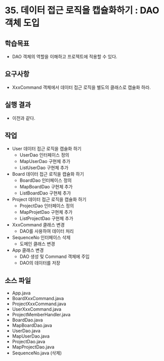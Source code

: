 # 35. 데이터 접근 로직을 캡슐화하기 : DAO 객체 도입

## 학습목표

- DAO 객체의 역할을 이해하고 프로젝트에 적용할 수 있다.

## 요구사항

- XxxCommand 객체에서 데이터 접근 로직을 별도의 클래스로 캡슐화 하라.

## 실행 결과

- 이전과 같다.

## 작업

- User 데이터 접근 로직을 캡슐화 하기
  - UserDao 인터페이스 정의
  - MapUserDao 구현체 추가
  - ListUserDao 구현체 추가
- Board 데이터 접근 로직을 캡슐화 하기
  - BoardDao 인터페이스 정의
  - MapBoardDao 구현체 추가
  - ListBoardDao 구현체 추가
- Project 데이터 접근 로직을 캡슐화 하기
  - ProjectDao 인터페이스 정의
  - MapProjetDao 구현체 추가
  - ListProjectDao 구현체 추가
- XxxCommand 클래스 변경
  - DAO를 사용하여 데이터 처리
- SequenceNo 인터페이스 삭제
  - 도메인 클래스 변경
- App 클래스 변경
  - DAO 생성 및 Command 객체에 주입
  - DAO의 데이터를 저장
  
## 소스 파일

- App.java
- BoardXxxCommand.java 
- ProjectXxxCommand.java
- UserXxxCommand.java
- ProjectMemberHandler.java
- BoardDao.java
- MapBoardDao.java
- UserDao.java
- MapUserDao.java
- ProjectDao.java
- MapProjectDao.java
- SequenceNo.java (삭제)